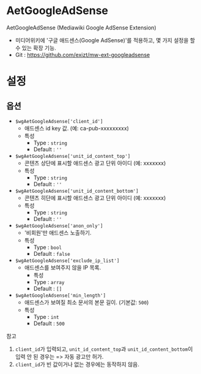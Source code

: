 # AetGoogleAdSense

AetGoogleAdSense (Mediawiki Google AdSense Extension)
* 미디어위키에 '구글 애드센스(Google AdSense)'를 적용하고, 몇 가지 설정을 할 수 있는 확장 기능.
* Git : https://github.com/exizt/mw-ext-googleadsense



# 설정

## 옵션
- `$wgAetGoogleAdsense['client_id']`
    - 애드센스 id key 값. (예: ca-pub-xxxxxxxxx)
    - 특성
        - Type : `string`
        - Default : `''`
- `$wgAetGoogleAdsense['unit_id_content_top']`
    - 콘텐츠 상단에 표시할 애드센스 광고 단위 아이디 (예: xxxxxxx)
    - 특성
        - Type : `string`
        - Default : `''`
- `$wgAetGoogleAdsense['unit_id_content_bottom']`
    - 콘텐츠 히단에 표시할 애드센스 광고 단위 아이디 (예: xxxxxxx)
    - 특성
        - Type : `string`
        - Default : `''`
- `$wgAetGoogleAdsense['anon_only']`
    - '비회원'만 애드센스 노출하기.
    - 특성
        - Type : `bool`
        - Default : `false`
- `$wgAetGoogleAdsense['exclude_ip_list']`
    - 애드센스를 보여주지 않을 IP 목록.
        - 특성
        - Type : `array`
        - Default : `[]`
- `$wgAetGoogleAdsense['min_length']`
    - 애드센스가 보여질 최소 문서의 본문 길이. (기본값: `500`)
    - 특성
        - Type : `int`
        - Default : `500`

참고
1. `client_id`가 입력되고, `unit_id_content_top`과 `unit_id_content_bottom`이 입력 안 된 경우는 => 자동 광고만 허가.
2. `client_id`가 빈 값이거나 없는 경우에는 동작하지 않음.